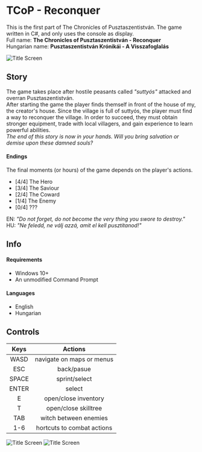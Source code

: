 # TCoP - Reconquer

This is the first part of The Chronicles of Pusztaszentistván. The game written in C#, and only uses the console as display.<br>
Full name: **The Chronicles of Pusztaszentistván - Reconquer**<br>
Hungarian name: **Pusztaszentistván Krónikái - A Visszafoglalás**

![Title Screen](https://www.onekilobit.eu/media/uploads/Screenshot_2021-06-12_193417.png)


## Story

The game takes place after hostile peasants called *"suttyós"* attacked and overran Pusztaszentistván.<br>After starting the game the player finds themself in front of the house of my, the creator's house.
Since the village is full of suttyós, the player must find a way to reconquer the village. In order to succeed, they must obtain stronger equipment, trade with local villagers, and gain experience to learn powerful abilities.<br>
*The end of this story is now in your hands. Will you bring salvation or demise upon these damned souls?*

#### Endings

The final moments (or hours) of the game depends on the player's actions.

- [4/4] The Hero
- [3/4] The Saviour
- [2/4] The Coward
- [1/4] The Enemy
- [0/4] ???<br>

EN: *"Do not forget, do not become the very thing you swore to destroy."*<br>
HU: *"Ne feledd, ne válj azzá, amit el kell pusztítanod!"*

## Info

#### Requirements
- Windows 10+
- An unmodified Command Prompt

#### Languages
- English
- Hungarian


## Controls

**Keys**|**Actions**
:-----:|:-----:
WASD|navigate on maps or menus
ESC|back/pasue
SPACE|sprint/select
ENTER|select
E|open/close inventory
T|open/close skilltree
TAB|witch between enemies
1-6|hortcuts to combat actions

![Title Screen](https://www.onekilobit.eu/media/uploads/Screenshot_2021-06-12_193732.png) ![Title Screen](https://www.onekilobit.eu/media/uploads/Screenshot_2021-06-12_193448.png)
